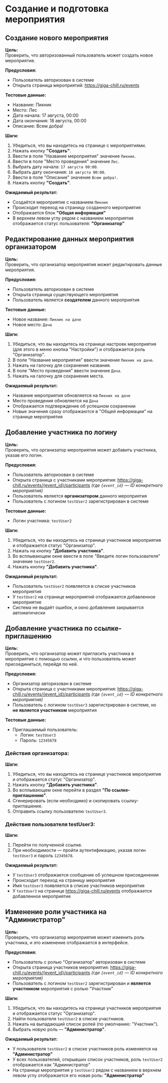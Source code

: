 
# Создание и подготовка мероприятия

## Создание нового мероприятия

**Цель:**  
Проверить, что авторизованный пользователь может создать новое мероприятие.

**Предусловия:**  
- Пользователь авторизован в системе  
- Открыта страница мероприятий: https://giga-chill.ru/events

**Тестовые данные:**  
- Название: Пикник  
- Место: Лес  
- Дата начала: 17 августа, 00:00  
- Дата окончания: 18 августа, 00:00  
- Описание: Всем добра!

**Шаги:**  
1. Убедиться, что вы находитесь на странице с мероприятиями.  
2. Нажать кнопку **"Создать"**.  
3. Ввести в поле "Название мероприятия" значение `Пикник`.  
4. Ввести в поле "Место проведения" значение `Лес`.  
5. Выбрать дату начала: `17 августа 00:00`.  
6. Выбрать дату окончания: `18 августа 00:00`.  
7. Ввести в поле "Описание" значение `Всем добра!`.  
8. Нажать кнопку **"Создать"**.

**Ожидаемый результат:**  
- Создаётся мероприятие с названием `Пикник`  
- Происходит переход на страницу созданного мероприятия  
- Отображается блок **"Общая информация"**  
- В верхнем левом углу рядом с названием мероприятия отображается статус пользователя: **"Организатор"**

## Редактирование данных мероприятия организатором

**Цель:**  
Проверить, что организатор мероприятия может редактировать данные мероприятия.

**Предусловия:**  
- Пользователь авторизован в системе  
- Открыта страница существующего мероприятия  
- Пользователь является **создателем** данного мероприятия

**Тестовые данные:**  
- Новое название: `Пикник на даче`  
- Новое место: `Дача`

**Шаги:**  
1. Убедиться, что вы находитесь на странице настроек мероприятия (для этого в меню кнопка "Настройки") и отображается роль "Организатор".  
2. В поле "Название мероприятия" ввести значение `Пикник на даче`.  
3. Нажать на галочку для сохранения названия.  
4. В поле "Место проведения" ввести значение `Дача`.  
5. Нажать на галочку для сохранения места.

**Ожидаемый результат:**  
- Название мероприятия обновляется на `Пикник на даче`  
- Место проведения обновляется на `Дача`  
- Отображается подтверждение об успешном сохранении 
- Новые значения сразу отображаются в "Общей информации" на странице мероприятия


## Добавление участника по логину

**Цель:**  
Проверить, что организатор мероприятия может добавить участника, указав его логин.

**Предусловия:**  
- Пользователь авторизован в системе  
- Открыта страница с участниками мероприятия: https://giga-chill.ru/events/{event_id}/participants
  *(где `{event_id}` — ID конкретного мероприятия)*  
- Пользователь является **организатором** данного мероприятия  
- Пользователь с логином `testUser2` зарегистрирован в системе

**Тестовые данные:**  
- Логин участника: `testUser2`

**Шаги:**  
1. Убедиться, что вы находитесь на странице участников мероприятия и отображается статус "Организатор".  
2. Нажать на кнопку **"Добавить участника"**.  
3. Во всплывающем окне ввести в поле "Введите логин пользователя" значение `testUser2`.  
4. Нажать кнопку **"Добавить участника"**.

**Ожидаемый результат:**  
- Пользователь `testUser2` появляется в списке участников мероприятия  
- У `testUser2` на странице мероприятий отображается добавленное мероприятие  
- Система не выдаёт ошибок, и окно добавления закрывается автоматически


## Добавление участника по ссылке-приглашению

**Цель:**  
Проверить, что организатор может пригласить участника в мероприятие с помощью ссылки, и что пользователь может присоединиться, перейдя по ней.

**Предусловия:**  
- Организатор авторизован в системе  
- Открыта страница с участниками мероприятия: https://giga-chill.ru/events/{event_id}/participants
  *(где `{event_id}` — ID конкретного мероприятия)*  
- Пользователь с логином `testUser3` зарегистрирован в системе, но **не является участником** мероприятия

**Тестовые данные:**  
- Приглашаемый пользователь:  
  - Логин: `testUser3`  
  - Пароль: `12345678`

### Действия организатора:

**Шаги:**  
1. Убедиться, что вы находитесь на странице участников мероприятия и отображается статус "Организатор".  
2. Нажать кнопку **"Добавить участника"**.  
3. Во всплывающем окне перейти в раздел **"По ссылке- приглашению"**.  
4. Сгенерировать (если необходимо) и скопировать ссылку-приглашение.  
5. Отправить ссылку пользователю `testUser3`.



### Действия пользователя testUser3:

**Шаги:**  
1. Перейти по полученной ссылке.  
2. При необходимости — пройти аутентификацию, указав логин `testUser3` и пароль `12345678`.    


**Ожидаемый результат:**  
- У `testUser3` отображается сообщение об успешном присоединении
- Происходит переход на страницу мероприятия
- Имя `testUser3` появляется в списке участников мероприятия 
- У `testUser3` на странице https://giga-chill.ru/events отображается добавленное мероприятие  


## Изменение роли участника на "Администратор"

**Цель:**  
Проверить, что организатор мероприятия может изменить роль участника, и это изменение отображается в интерфейсе.

**Предусловия:**  
- Пользователь с ролью "Организатор" авторизован в системе  
- Открыта страница участников мероприятия: https://giga-chill.ru/events/{event_id}/participants
  *(где `{event_id}` — ID конкретного мероприятия)*  
- Пользователь с логином `testUser2` зарегистрирован и **является участником** мероприятия с ролью "Участник"

**Шаги:**  
1. Убедиться, что вы находитесь на странице участников мероприятия и отображается статус "Организатор".  
2. Найти пользователя `testUser2` в списке участников.  
3. Нажать на выпадающий список ролей (по умолчанию: "Участник").  
4. Выбрать новую роль — **"Администратор"**.  

**Ожидаемый результат:**  
- У пользователя `testUser2` в списке участников роль изменяется на **"Администратор"**  
- У всех пользователей, открывших список участников, роль `testUser2` отображается как "Администратор"  
- На странице мероприятия у `testUser2` рядом с названием в верхнем левом углу отображается его новая роль: **"Администратор"**

